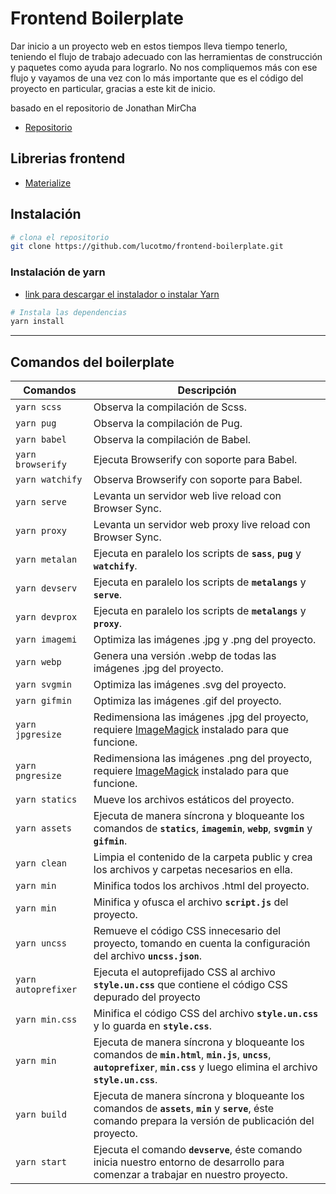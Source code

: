 # Frontend Boilerplate

Dar inicio a un proyecto web en estos tiempos lleva tiempo tenerlo, teniendo el flujo de trabajo adecuado con las herramientas de construcción y paquetes como ayuda para lograrlo. No nos compliquemos más con ese flujo y vayamos de una vez con lo más importante que es el código del proyecto en particular, gracias a este kit de inicio.

basado en el repositorio de Jonathan MirCha

- [Repositorio](git://github.com/jonmircha/frontend-components-boilerplate.git)

## Librerias frontend

- [Materialize](https://materializecss.com/)

## Instalación

```bash
# clona el repositorio
git clone https://github.com/lucotmo/frontend-boilerplate.git
```

### Instalación de yarn

- [link para descargar el instalador o instalar Yarn](https://yarnpkg.com/es-ES/docs/install)

```bash
# Instala las dependencias
yarn install
```

---

## Comandos del boilerplate

| Comandos | Descripción |
| --- | --- |
| `yarn scss` | Observa la compilación de Scss. |
| `yarn pug` | Observa la compilación de Pug. |
| `yarn babel` | Observa la compilación de Babel. |
| `yarn browserify` | Ejecuta Browserify con soporte para Babel. |
| `yarn watchify` | Observa Browserify con soporte para Babel. |
| `yarn serve` | Levanta un servidor web live reload con Browser Sync. |
| `yarn proxy` | Levanta un servidor web proxy live reload con Browser Sync. |
| `yarn metalan` | Ejecuta en paralelo los scripts de **`sass`**, **`pug`** y **`watchify`**. |
| `yarn devserv` | Ejecuta en paralelo los scripts de **`metalangs`** y **`serve`**. |
| `yarn devprox` | Ejecuta en paralelo los scripts de **`metalangs`** y **`proxy`**. |
| `yarn imagemi` | Optimiza las imágenes .jpg y .png del proyecto. |
| `yarn webp` | Genera una versión .webp de todas las imágenes .jpg del proyecto. |
| `yarn svgmin` | Optimiza las imágenes .svg del proyecto. |
| `yarn gifmin` | Optimiza las imágenes .gif del proyecto. |
| `yarn jpgresize` | Redimensiona las imágenes .jpg del proyecto, requiere [ImageMagick](http://www.imagemagick.org) instalado para que funcione. |
| `yarn pngresize` | Redimensiona las imágenes .png del proyecto, requiere [ImageMagick](http://www.imagemagick.org) instalado para que funcione. |
| `yarn statics` | Mueve los archivos estáticos del proyecto. |
| `yarn assets` | Ejecuta de manera síncrona y bloqueante los comandos de **`statics`**, **`imagemin`**, **`webp`**, **`svgmin`** y **`gifmin`**. |
| `yarn clean` | Limpia el contenido de la carpeta public y crea los archivos y carpetas necesarios en ella. |
| `yarn min` | Minifica todos los archivos .html del proyecto. |
| `yarn min` | Minifica y ofusca el archivo **`script.js`** del proyecto. |
| `yarn uncss` | Remueve el código CSS innecesario del proyecto, tomando en cuenta la configuración del archivo **`uncss.json`**. |
| `yarn autoprefixer` | Ejecuta el autoprefijado CSS al archivo **`style.un.css`** que contiene el código CSS depurado del proyecto |
| `yarn min.css` | Minifica el código CSS del archivo **`style.un.css`** y lo guarda en **`style.css`**. |
| `yarn min` | Ejecuta de manera síncrona y bloqueante los comandos de **`min.html`**, **`min.js`**, **`uncss`**, **`autoprefixer`**, **`min.css`** y luego elimina el archivo **`style.un.css`**. |
| `yarn build` | Ejecuta de manera síncrona y bloqueante los comandos de **`assets`**, **`min`** y **`serve`**, éste comando prepara la versión de publicación del proyecto.  |
| `yarn start` | Ejecuta el comando **`devserve`**, éste comando inicia nuestro entorno de desarrollo para comenzar a trabajar en nuestro proyecto. |
